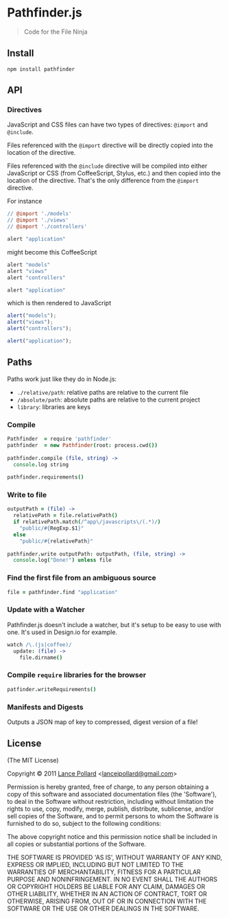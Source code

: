 # Pathfinder.js

> Code for the File Ninja

## Install

```
npm install pathfinder
```

## API

### Directives

JavaScript and CSS files can have two types of directives: `@import` and `@include`.

Files referenced with the `@import` directive will be directly copied into the location of the directive.

Files referenced with the `@include` directive will be compiled into either JavaScript or CSS (from CoffeeScript, Stylus, etc.) and then copied into the location of the directive.  That's the only difference from the `@import` directive.

For instance

``` coffeescript
// @import './models'
// @import './views'
// @import './controllers'

alert "application"
```

might become this CoffeeScript

``` coffeescript
alert "models"
alert "views"
alert "controllers"

alert "application"
```

which is then rendered to JavaScript

``` javascript
alert("models");
alert("views");
alert("controllers");

alert("application");
```

## Paths

Paths work just like they do in Node.js:

- `./relative/path`: relative paths are relative to the current file
- `/absolute/path`: absolute paths are relative to the current project
- `library`: libraries are keys

### Compile

``` coffeescript
Pathfinder  = require 'pathfinder'
pathfinder  = new Pathfinder(root: process.cwd())
    
pathfinder.compile (file, string) ->
  console.log string
  
pathfinder.requirements()
```

### Write to file

``` coffeescript
outputPath = (file) ->
  relativePath = file.relativePath()
  if relativePath.match(/^app\/javascripts\/(.*)/)
    "public/#{RegExp.$1}"
  else
    "public/#{relativePath}"
    
pathfinder.write outputPath: outputPath, (file, string) ->
  console.log("Done!") unless file
```

### Find the first file from an ambiguous source

``` coffeescript
file = pathfinder.find "application"
```

### Update with a Watcher

Pathfinder.js doesn't include a watcher, but it's setup to be easy to use with one.  It's used in Design.io for example.

``` coffeescript
watch /\.(js|coffee)/
  update: (file) ->
    file.dirname()
```

### Compile `require` libraries for the browser

``` coffeescript
patfinder.writeRequirements()
```

### Manifests and Digests

Outputs a JSON map of key to compressed, digest version of a file!

## License

(The MIT License)

Copyright &copy; 2011 [Lance Pollard](http://twitter.com/viatropos) &lt;lancejpollard@gmail.com&gt;

Permission is hereby granted, free of charge, to any person obtaining a copy of this software and associated documentation files (the 'Software'), to deal in the Software without restriction, including without limitation the rights to use, copy, modify, merge, publish, distribute, sublicense, and/or sell copies of the Software, and to permit persons to whom the Software is furnished to do so, subject to the following conditions:

The above copyright notice and this permission notice shall be included in all copies or substantial portions of the Software.

THE SOFTWARE IS PROVIDED 'AS IS', WITHOUT WARRANTY OF ANY KIND, EXPRESS OR IMPLIED, INCLUDING BUT NOT LIMITED TO THE WARRANTIES OF MERCHANTABILITY, FITNESS FOR A PARTICULAR PURPOSE AND NONINFRINGEMENT. IN NO EVENT SHALL THE AUTHORS OR COPYRIGHT HOLDERS BE LIABLE FOR ANY CLAIM, DAMAGES OR OTHER LIABILITY, WHETHER IN AN ACTION OF CONTRACT, TORT OR OTHERWISE, ARISING FROM, OUT OF OR IN CONNECTION WITH THE SOFTWARE OR THE USE OR OTHER DEALINGS IN THE SOFTWARE.
